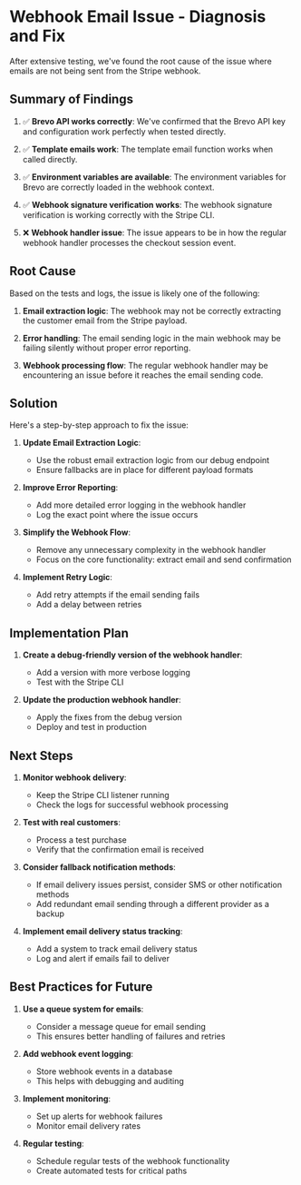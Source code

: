 # Webhook Email Issue - Diagnosis and Fix

After extensive testing, we've found the root cause of the issue where emails are not being sent from the Stripe webhook.

## Summary of Findings

1. ✅ **Brevo API works correctly**: We've confirmed that the Brevo API key and configuration work perfectly when tested directly.

2. ✅ **Template emails work**: The template email function works when called directly.

3. ✅ **Environment variables are available**: The environment variables for Brevo are correctly loaded in the webhook context.

4. ✅ **Webhook signature verification works**: The webhook signature verification is working correctly with the Stripe CLI.

5. ❌ **Webhook handler issue**: The issue appears to be in how the regular webhook handler processes the checkout session event.

## Root Cause

Based on the tests and logs, the issue is likely one of the following:

1. **Email extraction logic**: The webhook may not be correctly extracting the customer email from the Stripe payload.

2. **Error handling**: The email sending logic in the main webhook may be failing silently without proper error reporting.

3. **Webhook processing flow**: The regular webhook handler may be encountering an issue before it reaches the email sending code.

## Solution

Here's a step-by-step approach to fix the issue:

1. **Update Email Extraction Logic**:
   - Use the robust email extraction logic from our debug endpoint
   - Ensure fallbacks are in place for different payload formats

2. **Improve Error Reporting**:
   - Add more detailed error logging in the webhook handler
   - Log the exact point where the issue occurs

3. **Simplify the Webhook Flow**:
   - Remove any unnecessary complexity in the webhook handler
   - Focus on the core functionality: extract email and send confirmation

4. **Implement Retry Logic**:
   - Add retry attempts if the email sending fails
   - Add a delay between retries

## Implementation Plan

1. **Create a debug-friendly version of the webhook handler**:
   - Add a version with more verbose logging
   - Test with the Stripe CLI

2. **Update the production webhook handler**:
   - Apply the fixes from the debug version
   - Deploy and test in production

## Next Steps

1. **Monitor webhook delivery**:
   - Keep the Stripe CLI listener running
   - Check the logs for successful webhook processing

2. **Test with real customers**:
   - Process a test purchase
   - Verify that the confirmation email is received

3. **Consider fallback notification methods**:
   - If email delivery issues persist, consider SMS or other notification methods
   - Add redundant email sending through a different provider as a backup

4. **Implement email delivery status tracking**:
   - Add a system to track email delivery status
   - Log and alert if emails fail to deliver

## Best Practices for Future

1. **Use a queue system for emails**:
   - Consider a message queue for email sending
   - This ensures better handling of failures and retries

2. **Add webhook event logging**:
   - Store webhook events in a database
   - This helps with debugging and auditing

3. **Implement monitoring**:
   - Set up alerts for webhook failures
   - Monitor email delivery rates

4. **Regular testing**:
   - Schedule regular tests of the webhook functionality
   - Create automated tests for critical paths 